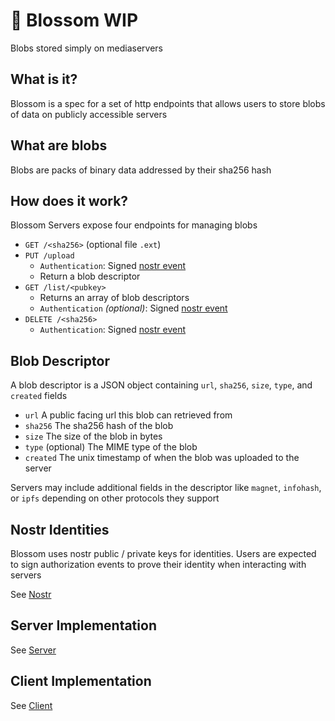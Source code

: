 # 🌸 Blossom WIP

Blobs stored simply on mediaservers

## What is it?

Blossom is a spec for a set of http endpoints that allows users to store blobs of data on publicly accessible servers

## What are blobs

Blobs are packs of binary data addressed by their sha256 hash

## How does it work?

Blossom Servers expose four endpoints for managing blobs

- `GET /<sha256>` (optional file `.ext`)
- `PUT /upload`
  - `Authentication`: Signed [nostr event](./Server.md#upload-authorization-required)
  - Return a blob descriptor
- `GET /list/<pubkey>`
  - Returns an array of blob descriptors
  - `Authentication` _(optional)_: Signed [nostr event](./Server.md#list-authorization-optional)
- `DELETE /<sha256>`
  - `Authentication`: Signed [nostr event](./Server.md#delete-authorization-required)

## Blob Descriptor

A blob descriptor is a JSON object containing `url`, `sha256`, `size`, `type`, and `created` fields

- `url` A public facing url this blob can retrieved from
- `sha256` The sha256 hash of the blob
- `size` The size of the blob in bytes
- `type` (optional) The MIME type of the blob
- `created` The unix timestamp of when the blob was uploaded to the server

Servers may include additional fields in the descriptor like `magnet`, `infohash`, or `ipfs` depending on other protocols they support

## Nostr Identities

Blossom uses nostr public / private keys for identities. Users are expected to sign authorization events to prove their identity when interacting with servers

See [Nostr](./Nostr.md)

## Server Implementation

See [Server](./Server.md)

## Client Implementation

See [Client](./Client.md)
